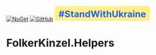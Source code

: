 [![NuGet](https://img.shields.io/nuget/v/FolkerKinzel.Helpers)](https://www.nuget.org/packages/FolkerKinzel.Helpers/)
[![GitHub](https://img.shields.io/github/license/FolkerKinzel/Helpers)](https://github.com/FolkerKinzel/Helpers/blob/master/LICENSE)
[![Stand With Ukraine](https://raw.githubusercontent.com/vshymanskyy/StandWithUkraine/main/badges/StandWithUkraine.svg)](https://stand-with-ukraine.pp.ua)

# FolkerKinzel.Helpers